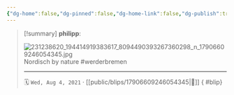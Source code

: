```yaml
---
{"dg-home":false,"dg-pinned":false,"dg-home-link":false,"dg-publish":true,"tags":["dgblip"],"disabled rules":["yaml-title","yaml-title-alias","file-name-heading"],"title":"philipp on instagram @ 2021-08-04","created-date":"2021-08-04T18:00:00","updated-date":"2025-05-02T17:43:08","dg-path":"blips/17906609246054345.md","permalink":"/blips/17906609246054345/","dgPassFrontmatter":true}
---
```


> [!summary] **philipp**:
>
> ![231238620_194414919383617_8094490393267360298_n_17906609246054345.jpg](/img/user/attachments/231238620_194414919383617_8094490393267360298_n_17906609246054345.jpg)
> Nordisch by nature #werderbremen
> - - -
>
> 🗓️ `Wed, Aug 4, 2021` · [[public/blips/17906609246054345\|🔗]]
{ #blip}

